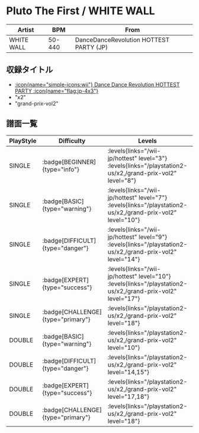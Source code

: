 # Pluto The First / WHITE WALL

|Artist|BPM|From|
|------|---|----|
|WHITE WALL|50-440|DanceDanceRevolution HOTTEST PARTY (JP)|

## 収録タイトル

- [:icon{name="simple-icons:wii"} Dance Dance Revolution HOTTEST PARTY :icon{name="flag:jp-4x3"}](/wii-jp/hottest)
- "x2"
- "grand-prix-vol2"

## 譜面一覧

|PlayStyle|Difficulty|Levels|Notes|Movie|
|---------|----------|------|-----|-----|
|SINGLE| :badge[BEGINNER]{type="info"}| :levels{links="/wii-jp/hottest" level="3"} :levels{links="/playstation2-us/x2,/grand-prix-vol2" level="8"}|117/2||
|SINGLE| :badge[BASIC]{type="warning"}| :levels{links="/wii-jp/hottest" level="7"} :levels{links="/playstation2-us/x2,/grand-prix-vol2" level="10"}|201/20||
|SINGLE| :badge[DIFFICULT]{type="danger"}| :levels{links="/wii-jp/hottest" level="9"} :levels{links="/playstation2-us/x2,/grand-prix-vol2" level="14"}|395/11||
|SINGLE| :badge[EXPERT]{type="success"}| :levels{links="/wii-jp/hottest" level="10"} :levels{links="/playstation2-us/x2,/grand-prix-vol2" level="17"}|525/2||
|SINGLE| :badge[CHALLENGE]{type="primary"}| :levels{links="/playstation2-us/x2,/grand-prix-vol2" level="18"}|481/2(57)||
|DOUBLE| :badge[BASIC]{type="warning"}| :levels{links="/playstation2-us/x2,/grand-prix-vol2" level="10"}|211/2||
|DOUBLE| :badge[DIFFICULT]{type="danger"}| :levels{links="/playstation2-us/x2,/grand-prix-vol2" level="14,15"}|390/2||
|DOUBLE| :badge[EXPERT]{type="success"}| :levels{links="/playstation2-us/x2,/grand-prix-vol2" level="17,18"}|521/5||
|DOUBLE| :badge[CHALLENGE]{type="primary"}| :levels{links="/playstation2-us/x2,/grand-prix-vol2" level="18"}|481/5(48)||
